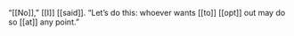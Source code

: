 “[[No]],” [[I]] [[said]]. “Let’s do this: whoever wants [[to]] [[opt]] out may do so [[at]] any point.”  